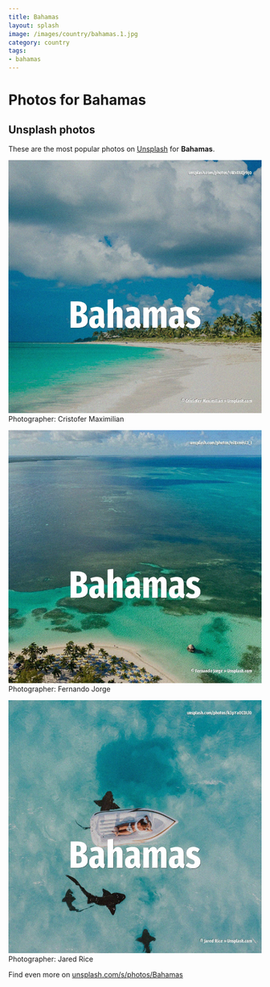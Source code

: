 ```yaml
---
title: Bahamas
layout: splash
image: /images/country/bahamas.1.jpg
category: country
tags:
- bahamas
---
```

# Photos for Bahamas
 
## Unsplash photos
These are the most popular photos on [Unsplash](https://unsplash.com) for **Bahamas**.
 
![Bahamas](/images/country/bahamas.1.jpg)
Photographer:  Cristofer Maximilian
 
![Bahamas](/images/country/bahamas.2.jpg)
Photographer:  Fernando Jorge
 
![Bahamas](/images/country/bahamas.3.jpg)
Photographer:  Jared Rice
 
Find even more on [unsplash.com/s/photos/Bahamas](https://unsplash.com/s/photos/Bahamas)
 
